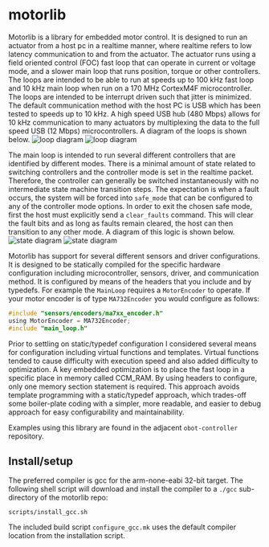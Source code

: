 # motorlib

Motorlib is a library for embedded motor control. It is designed to run an actuator from a host pc in a realtime manner, where realtime refers to low latency communication to and from the actuator. The actuator runs using a field oriented control (FOC) fast loop that can operate in current or voltage mode, and a slower main loop that runs position, torque or other controllers. The loops are intended to be able to run at speeds up to 100 kHz fast loop and 10 kHz main loop when run on a 170 MHz CortexM4F microcontroller. The loops are intended to be interrupt driven such that jitter is minimized. The default communication method with the host PC is USB which has been tested to speeds up to 10 kHz. A high speed USB hub (480 Mbps) allows for 10 kHz communication to many actuators by multiplexing the data to the full speed USB (12 Mbps) microcontrollers. A diagram of the loops is shown below.
![loop diagram](doc/motor_loop_diagram.svg#gh-light-mode-only)
![loop diagram](doc/motor_loop_diagram_dark.svg#gh-dark-mode-only)

The main loop is intended to run several different controllers that are identified by different modes. There is a minimal amount of state related to switching controllers and the controller mode is set in the realtime packet. Therefore, the controller can generally be switched instantaneously with no intermediate state machine transition steps. The expectation is when a fault occurs, the system will be forced into `safe_mode` that can be configured to any of the controller mode options. In order to exit the chosen safe mode, first the host must explicitly send a `clear_faults` command. This will clear the fault bits and as long as faults remain cleared, the host can then transition to any other mode. A diagram of this logic is shown below.
![state diagram](doc/obot_controller_state_diagram.svg#gh-light-mode-only)
![state diagram](doc/obot_controller_state_diagram_dark.svg#gh-dark-mode-only)

Motorlib has support for several different sensors and driver configurations. It is designed to be statically compiled for the specific hardware configuration including microcontroller, sensors, driver, and communication method. It is configured by means of the headers that you include and by typedefs. For example the `MainLoop` requires a `MotorEncoder` to operate. If your motor encoder is of type `MA732Encoder` you would configure as follows:
```c
#include "sensors/encoders/ma7xx_encoder.h"
using MotorEncoder = MA732Encoder;
#include "main_loop.h"
```
Prior to settling on static/typedef configuration I considered several means for configuration including virtual functions and templates. Virtual functions tended to cause difficulty with execution speed and also added difficulty to optimization. A key embedded optimization is to place the fast loop in a specific place in memory called CCM_RAM. By using headers to configure, only one memory section statement is required. This approach avoids template programming with a static/typedef approach, which trades-off some boiler-plate coding with a simpler, more readable, and easier to debug approach for easy configurability and maintainability.

Examples using this library are found in the adjacent `obot-controller` repository.

## Install/setup

The preferred compiler is gcc for the arm-none-eabi 32-bit target. The following shell script will download and install the compiler to a `./gcc` sub-directory of the motorlib repo:
```console
scripts/install_gcc.sh
```
The included build script `configure_gcc.mk` uses the default compiler location from the installation script.
